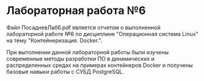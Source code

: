# Лабораторная работа №6
Файл ПосадневЛаб6.pdf является отчетом о выполненной лабораторной работе №6 по дисциплине "Операционная система Linux" на тему "Контейнеризация. Docker.".

При выполнении данной лабораторной работы были изучены современные методы разработки ПО в динамических и распределенных средах на примерах контейнеров Docker и получены базовые навыки работы с СУБД PostgreSQL.